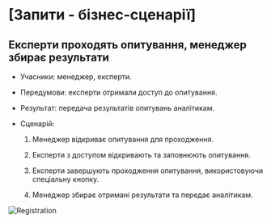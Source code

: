 # [Запити - бізнес-сценарії]

## Експерти проходять опитування, менеджер збирає результати

- Учасники: менеджер, експерти.

- Передумови: експерти отримали доступ до опитування.

- Результат: передача результатів опитувань аналітикам.

- Сценарій:

	1. Менеджер відкриває опитування для проходження.
	
	2. Експерти з доступом відкривають та заповнюють опитування.
	
	3. Експерти завершують проходження опитування, використовуючи спеціальну кнопку.
		
	4. Менеджер збирає отримані результати та передає аналітикам.

![Registration](https://imgur.com/pUk2JKs.png)
